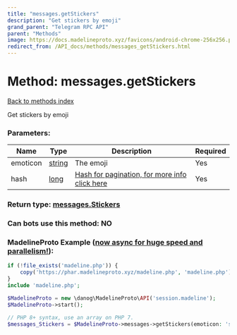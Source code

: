 ```yaml
---
title: "messages.getStickers"
description: "Get stickers by emoji"
grand_parent: "Telegram RPC API"
parent: "Methods"
image: https://docs.madelineproto.xyz/favicons/android-chrome-256x256.png
redirect_from: /API_docs/methods/messages_getStickers.html
---
```

# Method: messages.getStickers
[Back to methods index](index.html)



Get stickers by emoji

### Parameters:

| Name     |    Type       | Description | Required |
|----------|---------------|-------------|----------|
|emoticon|[string](/API_docs/types/string.html) | The emoji | Yes|
|hash|[long](/API_docs/types/long.html) | [Hash for pagination, for more info click here](https://core.telegram.org/api/offsets#hash-generation) | Yes|


### Return type: [messages.Stickers](/API_docs/types/messages.Stickers.html)

### Can bots use this method: **NO**


### MadelineProto Example ([now async for huge speed and parallelism!](https://docs.madelineproto.xyz/docs/ASYNC.html)):


```php
if (!file_exists('madeline.php')) {
    copy('https://phar.madelineproto.xyz/madeline.php', 'madeline.php');
}
include 'madeline.php';

$MadelineProto = new \danog\MadelineProto\API('session.madeline');
$MadelineProto->start();

// PHP 8+ syntax, use an array on PHP 7.
$messages_Stickers = $MadelineProto->messages->getStickers(emoticon: 'string', hash: long, );
```


